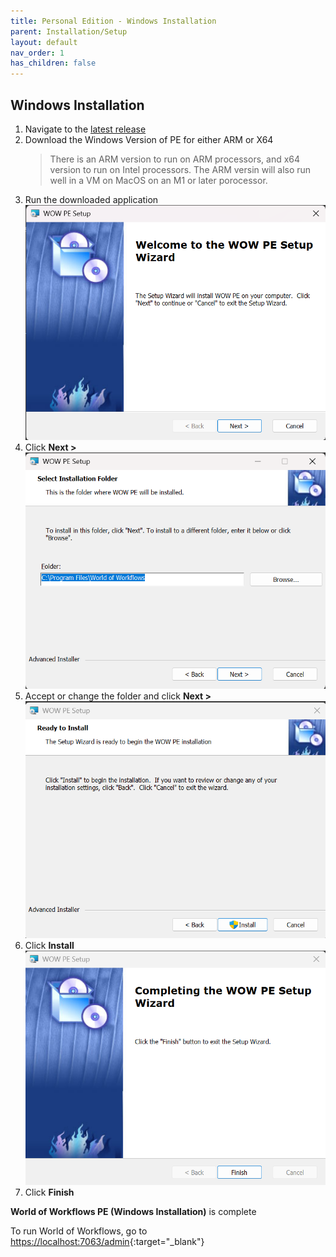 ```yaml
---
title: Personal Edition - Windows Installation
parent: Installation/Setup
layout: default
nav_order: 1
has_children: false
---
```


## Windows Installation

1. Navigate to the [latest release](https://github.com/World-of-Workflows/WorkflowsUniversity/releases)
2. Download the Windows Version of PE for either ARM or X64
   >There is an ARM version to run on ARM processors, and x64 version to run on Intel processors.  The ARM versin will also run well in a VM on MacOS on an M1 or later porocessor.
3. Run the downloaded application
   ![WOW PE Installer Screen 1](../images/02_image.png)
4. Click **Next >**
   ![WOW PE Installer Screen 2](../images/02_image-1.png)
5. Accept or change the folder and click **Next >**
   ![WOW PE Installer Screen 3](../images/02_image-2.png)
4. Click **Install**
   ![WOW PE Installer Screen 4](../images/02_image-3.png)
6. Click **Finish**


**World of Workflows PE (Windows Installation)** is complete

To run World of Workflows, go to [https://localhost:7063/admin](https://localhost:7063/admin){:target="_blank"}